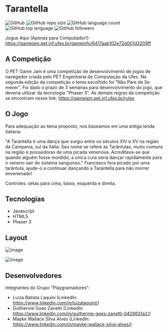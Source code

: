 # Tarantella 
![GitHub](https://img.shields.io/github/license/luizalaquini/tarantella-game)
![GitHub repo size](https://img.shields.io/github/repo-size/luizalaquini/tarantella-game)
![GitHub language count](https://img.shields.io/github/languages/count/luizalaquini/tarantella-game)
![GitHub top language](https://img.shields.io/github/languages/top/luizalaquini/tarantella-game)
![GitHub followers](https://img.shields.io/github/followers/luizalaquini?label=follow&style=social)

Jogue Aqui (Apenas para Computador!): https://gamejam.pet.inf.ufes.br/gameinfo/6417aab102e72d001d3209ff

## A Competição
O PET Game Jam é uma competição de desenvolvimento de jogos de navegador criada pelo PET Engenharia de Computação da Ufes. Na segunda edição da competição o tema escolhido foi "Não Pare de Se mexer". Foi dado o prazo de 3 semanas para desenvolvimento do jogo, que deveria utilizar da tecnologia "Phaser 3". As demais regras da competição se encontram nesse link: 
https://gamejam.pet.inf.ufes.br/rules

## O Jogo
Para adequação ao tema proposto, nos baseamos em uma antiga lenda italiana:

"A Tarantella é uma dança que surgiu entre os séculos XIV e XV na região da Campania, sul da Itália. Seu nome se refere às Tarântulas, muito comuns na região e possuidoras de uma picada venenosa. Acreditava-se que quando alguém fosse mordido, a única cura seria dançar rapidamente para o veneno sair do sistema sanguíneo."
Francesco fora picado por uma tarântula, ajude-o a continuar dançando a Tarantella para não morrer envenenado!

Controles: setas para cima, baixo, esquerda e direita.

## Tecnologias 
- Javascript
- HTML5
- Phaser 3

## Layout
![image](https://user-images.githubusercontent.com/72242547/227654546-d72dcb9b-365a-4cfe-9e30-3c358fdf0012.png)

![image](https://user-images.githubusercontent.com/72242547/227654789-f9152df1-d0ee-408d-8f82-13b86236d42a.png)


## Desenvolvedores
Integrantes do Grupo "Playgramadores":
- Luiza Batista Laquini (LinkedIn: https://www.linkedin.com/in/luizalaquini/)
- Guilherme Goes Zanetti (LinkedIn: https://www.linkedin.com/in/guilherme-goes-zanetti-0429631a2/)
- Mayke Wallace Silva Alves (LinkedIn: https://www.linkedin.com/in/mayke-wallace-silva-alves/)
